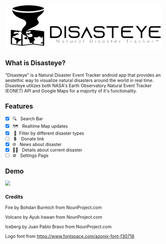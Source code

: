 ![](images/Disasteye_Logo_Trim.png)

## What is Disasteye?
"Disasteye" is a Natural Disaster Event Tracker android app that provides an aestethic way to visualize natural disasters around the world in real time. Disasteye utilizes both NASA's Earth Observatory Natural Event Tracker (EONET) API and Google Maps for a majority of it's functionality. 

## Features
- [x] 🔍&nbsp;&nbsp;&nbsp;Search Bar
- [x] 🗺&nbsp;&nbsp;&nbsp;Realtime Map updates
- [x] &nbsp;🚩&nbsp;&nbsp;Filter by different disaster types
- [ ] &nbsp;💲&nbsp;&nbsp;&nbsp;&nbsp;Donate link
- [x] 🌐&nbsp;&nbsp;&nbsp;News about disaster
- [x] 🕵️‍♂️&nbsp;&nbsp;&nbsp;Details about current disaster
- [ ] ⚙&nbsp;&nbsp;&nbsp;Settings Page

## Demo
<div id="header">
  <img src="https://thumbs.gfycat.com/MarvelousGrayEnglishpointer-size_restricted.gif" width="200"/>
</div>

### Credits
Fire by Bohdan Burmich from NounProject.com

Volcano by Ayub Irawan from NounProject.com

Iceberg by Juan Pablo Bravo from NounProject.com

Logo font from https://www.fontspace.com/azonix-font-f30718
